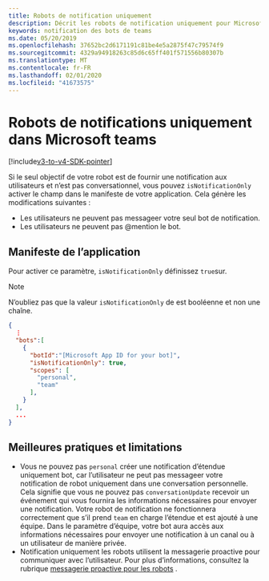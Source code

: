 ```yaml
---
title: Robots de notification uniquement
description: Décrit les robots de notification uniquement pour Microsoft Teams.
keywords: notification des bots de teams
ms.date: 05/20/2019
ms.openlocfilehash: 37652bc2d6171191c81be4e5a2875f47c79574f9
ms.sourcegitcommit: 4329a94918263c85d6c65ff401f571556b80307b
ms.translationtype: MT
ms.contentlocale: fr-FR
ms.lasthandoff: 02/01/2020
ms.locfileid: "41673575"
---
```

# <a name="notification-only-bots-in-microsoft-teams"></a>Robots de notifications uniquement dans Microsoft teams

[!include[v3-to-v4-SDK-pointer](~/includes/v3-to-v4-pointer-bots.md)]

Si le seul objectif de votre robot est de fournir une notification aux utilisateurs et n’est pas conversationnel, vous pouvez `isNotificationOnly` activer le champ dans le manifeste de votre application. Cela génère les modifications suivantes :

* Les utilisateurs ne peuvent pas messageer votre seul bot de notification.
* Les utilisateurs ne peuvent pas @mention le bot.

## <a name="app-manifest"></a>Manifeste de l’application

Pour activer ce paramètre, `isNotificationOnly` définissez `true`sur.

> [!NOTE]
> N’oubliez pas que la valeur `isNotificationOnly` de est booléenne et non une chaîne.

```json
{
  ⋮
  "bots":[
    {
      "botId":"[Microsoft App ID for your bot]",
      "isNotificationOnly": true,
      "scopes": [
        "personal",
        "team"
      ],
    }
  ],
  ...
}
```

## <a name="best-practices-and-limitations"></a>Meilleures pratiques et limitations

* Vous ne pouvez pas `personal` créer une notification d’étendue uniquement bot, car l’utilisateur ne peut pas messageer votre notification de robot uniquement dans une conversation personnelle. Cela signifie que vous ne pouvez pas `conversationUpdate` recevoir un événement qui vous fournira les informations nécessaires pour envoyer une notification. Votre robot de notification ne fonctionnera correctement que s’il prend `team` en charge l’étendue et est ajouté à une équipe. Dans le paramètre d’équipe, votre bot aura accès aux informations nécessaires pour envoyer une notification à un canal ou à un utilisateur de manière privée.
* Notification uniquement les robots utilisent la messagerie proactive pour communiquer avec l’utilisateur. Pour plus d’informations, consultez la rubrique [messagerie proactive pour les robots](~/resources/bot-v3/bot-conversations/bots-conv-proactive.md) .
